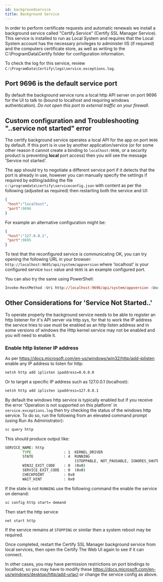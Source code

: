 ```yaml
---
id: backgroundservice
title: Background Service
---
```


In order to perform certificate requests and automatic renewals we install a background service called "Certify.Service" (Certify SSL Manager Service). This service is installed to run as Local System and requires that the Local System account has the necessary privileges to administer IIS (if required) and the computers certificate store, as well as writing to the C:\ProgramData\Certify folder for configuration information.

To check the log for this service, review `C:\ProgramData\Certify\logs\service.exceptions.log`.

## Port 9696 is the default service port

By default the background service runs a local http API server on port 9696 for the UI to talk to (bound to localhost and requiring windows authentication). *Do not open this port to external traffic on your firewall.*

## Custom configuration and Troubleshooting "..service not started" error
The certify background service operates a local API for the app on port `9696` by default. If this port is in use by another application/service (or for some other reason it cannot create a binding to `localhost:9696`, or a security product is preventing **local** port access) then you will see the message 'Service not started'.

The app should try to negotiate a different service port if it detects that the port is already in use, however you can manually specify the settings if required by editing/adding the file `c:\programdata\certify\serviceconfig.json` with content as per the following (adjusted as required) then restarting both the service and UI:
```json
{
 "host":"localhost",
 "port":9696
}
```
For example an alternative configuration might be:
```json
{
 "host":"127.0.0.1",
 "port":9695
}
```

To test that the reconfigured service is communicating OK, you can try opening the following URL in your browser:
`http://localhost:9695/api/system/appversion` where 'localhost' is your configured service `host` value and `9695` is an example configured port.

You can also try the same using PowerShell:
```ps
Invoke-RestMethod -Uri http://localhost:9696/api/system/appversion -UseDefaultCredentials
```

## Other Considerations for 'Service Not Started..'
To operate properly the background service needs to be able to register an http listener for it's API server via http.sys, for that to work the IP address the service tries to use must be enabled as an http listen address and  in some versions of windows the Http kernel service may not be enabled and you will need to enable it. 

### Enable http listener IP address

As per https://docs.microsoft.com/en-us/windows/win32/http/add-iplisten enable any IP address to listen for http: 
```bat
netsh http add iplisten ipaddress=0.0.0.0
```

Or to target a specific IP address such as 127.0.0.1 (localhost):
```bat
netsh http add iplisten ipaddress=127.0.0.1
```


By default the windows http service is typically enabled but if you receive the error 'Operation is not supported on this platform' in `service.exceptions.log` then try checking the status of the windows http service. To do so, run the following from an elevated command prompt (using Run As Administrator):

```bat
sc query http
```

This should produce output like:
```bat
SERVICE_NAME: http
        TYPE               : 1  KERNEL_DRIVER
        STATE              : 4  RUNNING
                                (STOPPABLE, NOT_PAUSABLE, IGNORES_SHUTDOWN)
        WIN32_EXIT_CODE    : 0  (0x0)
        SERVICE_EXIT_CODE  : 0  (0x0)
        CHECKPOINT         : 0x0
        WAIT_HINT          : 0x0

```
If the state is not `RUNNING` use the following command the enable the service on demand:
```bat
sc config http start= demand
```
Then start the http service
 ``` bat
 net start http
 ```
 If the service remains at `STOPPING` or similar then a system reboot may be required.

 Once completed, restart the Certify SSL Manager background service from local services, then open the Certify The Web UI again to see if it can connect.

 In other cases, you may have permission restrictions on port bindings to localhost, so you may have to modify these https://docs.microsoft.com/en-us/windows/desktop/http/add-urlacl or change the service config as above.
